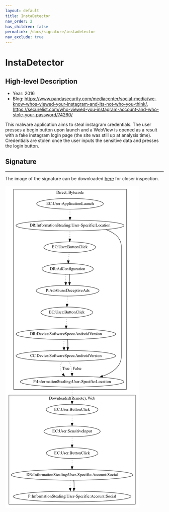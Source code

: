 ```yaml
---
layout: default
title: InstaDetector
nav_order: 2
has_children: false
permalink: /docs/signature/instadetector
nav_exclude: true
---
```


# InstaDetector

## High-level Description

* Year: 2016
* Blog: https://www.pandasecurity.com/mediacenter/social-media/we-know-whos-viewed-your-instagram-and-its-not-who-you-think/, https://securelist.com/who-viewed-you-instagram-account-and-who-stole-your-password/74260/

This malware application aims to steal instagram credentials. The user presses a begin button upon launch and a WebView is opened as a result with a fake instagram login page (the site was still up at analysis time). Credentials are stolen once the user inputs the sensitive data and presses the login button.

## Signature
---

The image of the signature can be downloaded [here](../../img/signatures/InstaDetector.png) for closer inspection.

![](../../img/signatures/InstaDetector.png)

